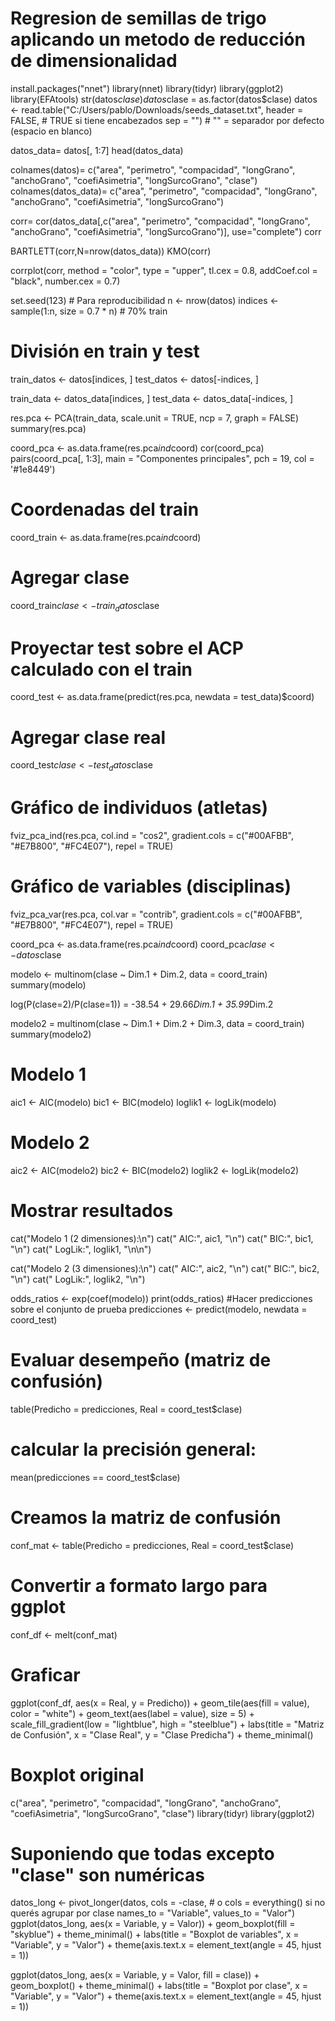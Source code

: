 # Regresion de semillas de trigo aplicando un metodo de reducción de dimensionalidad 

install.packages("nnet")
library(nnet)
library(tidyr)
library(ggplot2)
library(EFAtools)
str(datos$clase)
datos$clase = as.factor(datos$clase)
datos <- read.table("C:/Users/pablo/Downloads/seeds_dataset.txt", 
                   header = FALSE,      # TRUE si tiene encabezados
                   sep = "")           # "" = separador por defecto (espacio en blanco)

datos_data= datos[, 1:7]
head(datos_data)

colnames(datos)= c("area", "perimetro", "compacidad", "longGrano",
                   "anchoGrano", "coefiAsimetria", "longSurcoGrano", "clase")
colnames(datos_data)= c("area", "perimetro", "compacidad", "longGrano",
                        "anchoGrano", "coefiAsimetria", "longSurcoGrano")

corr= cor(datos_data[,c("area", "perimetro", "compacidad", "longGrano",
                        "anchoGrano", "coefiAsimetria", "longSurcoGrano")], use="complete")
corr


BARTLETT(corr,N=nrow(datos_data))
KMO(corr)


corrplot(corr, method = "color", type = "upper",
         tl.cex = 0.8, addCoef.col = "black", number.cex = 0.7)


set.seed(123)  # Para reproducibilidad
n <- nrow(datos)
indices <- sample(1:n, size = 0.7 * n)  # 70% train

# División en train y test
train_datos <- datos[indices, ]
test_datos <- datos[-indices, ]

train_data <- datos_data[indices, ]
test_data <- datos_data[-indices, ]

res.pca <- PCA(train_data, scale.unit = TRUE, ncp = 7, graph = FALSE)
summary(res.pca)

coord_pca <- as.data.frame(res.pca$ind$coord)
cor(coord_pca)
pairs(coord_pca[, 1:3], main = "Componentes principales", pch = 19, col = '#1e8449')

# Coordenadas del train
coord_train <- as.data.frame(res.pca$ind$coord)

# Agregar clase
coord_train$clase <- train_datos$clase

# Proyectar test sobre el ACP calculado con el train
coord_test <- as.data.frame(predict(res.pca, newdata = test_data)$coord)

# Agregar clase real
coord_test$clase <- test_datos$clase

# Gráfico de individuos (atletas)
fviz_pca_ind(res.pca, 
             col.ind = "cos2", 
             gradient.cols = c("#00AFBB", "#E7B800", "#FC4E07"),
             repel = TRUE)

# Gráfico de variables (disciplinas)
fviz_pca_var(res.pca, 
             col.var = "contrib",
             gradient.cols = c("#00AFBB", "#E7B800", "#FC4E07"),
             repel = TRUE)

coord_pca <- as.data.frame(res.pca$ind$coord)
coord_pca$clase <- datos$clase

modelo <- multinom(clase ~ Dim.1 + Dim.2, data = coord_train)
summary(modelo)

log(P(clase=2)/P(clase=1)) = -38.54 + 29.66*Dim.1 + 35.99*Dim.2


modelo2 = multinom(clase ~ Dim.1 + Dim.2 + Dim.3, data = coord_train)
summary(modelo2)

# Modelo 1
aic1 <- AIC(modelo)
bic1 <- BIC(modelo)
loglik1 <- logLik(modelo)

# Modelo 2
aic2 <- AIC(modelo2)
bic2 <- BIC(modelo2)
loglik2 <- logLik(modelo2)

# Mostrar resultados
cat("Modelo 1 (2 dimensiones):\n")
cat("  AIC:", aic1, "\n")
cat("  BIC:", bic1, "\n")
cat("  LogLik:", loglik1, "\n\n")

cat("Modelo 2 (3 dimensiones):\n")
cat("  AIC:", aic2, "\n")
cat("  BIC:", bic2, "\n")
cat("  LogLik:", loglik2, "\n")

odds_ratios <- exp(coef(modelo))
print(odds_ratios)
#Hacer predicciones sobre el conjunto de prueba
predicciones <- predict(modelo, newdata = coord_test)
# Evaluar desempeño (matriz de confusión)
table(Predicho = predicciones, Real = coord_test$clase)
# calcular la precisión general:
mean(predicciones == coord_test$clase)




# Creamos la matriz de confusión
conf_mat <- table(Predicho = predicciones, Real = coord_test$clase)

# Convertir a formato largo para ggplot
conf_df <- melt(conf_mat)

# Graficar
ggplot(conf_df, aes(x = Real, y = Predicho)) +
  geom_tile(aes(fill = value), color = "white") +
  geom_text(aes(label = value), size = 5) +
  scale_fill_gradient(low = "lightblue", high = "steelblue") +
  labs(title = "Matriz de Confusión", x = "Clase Real", y = "Clase Predicha") +
  theme_minimal()




# Boxplot original
c("area", "perimetro", "compacidad", "longGrano",
  "anchoGrano", "coefiAsimetria", "longSurcoGrano", "clase")
library(tidyr)
library(ggplot2)

# Suponiendo que todas excepto "clase" son numéricas
datos_long <- pivot_longer(datos,
                           cols = -clase, # o cols = everything() si no querés agrupar por clase
                           names_to = "Variable",
                           values_to = "Valor")
ggplot(datos_long, aes(x = Variable, y = Valor)) +
  geom_boxplot(fill = "skyblue") +
  theme_minimal() +
  labs(title = "Boxplot de variables",
       x = "Variable",
       y = "Valor") +
  theme(axis.text.x = element_text(angle = 45, hjust = 1))

ggplot(datos_long, aes(x = Variable, y = Valor, fill = clase)) +
  geom_boxplot() +
  theme_minimal() +
  labs(title = "Boxplot por clase",
       x = "Variable",
       y = "Valor") +
  theme(axis.text.x = element_text(angle = 45, hjust = 1))
